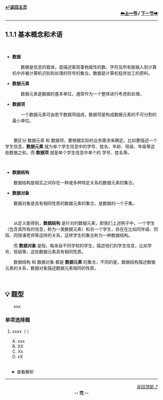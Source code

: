 <a name="top"></a>
<div align="left">
    <a href="/README.md"><b>↩返回主页</b></a>
</div>
<div align="right">
    <b>
    <a href="#null"><s>⬅上一节 </s></a>
    /
    <a href="1.1.2%20数据结构三要素.md"> 下一节➡</a>
    </b>
</div>
<hr>

## 1.1.1 基本概念和术语

<br>

+ **数据**

    &emsp;&emsp;数据是信息的载体，是描述客观事物属性的数、字符及所有能输入到计算机中并被计算机识别和处理的符号的集合。数据是计算机程序加工的原料。

+ **数据元素**

    &emsp;&emsp;数据元素是数据的基本单位，通常作为一个整体进行考虑和处理。

+ **数据项**

    &emsp;&emsp;一个数据元素可由若干数据项组成，数据项是构成数据元素的不可分割的最小单位。

<br>

&emsp;&emsp;要区分 数据元素 和 数据项，要根据实际的业务需求来确定。比如要描述一个学生信息，**数据元素** 就为单个学生信息中的学号、姓名、年龄、班级、年级等这些数据之和，而 **数据项** 就是单个学生信息中单个的 学号、姓名等。

<br>

+ **数据结构**

&emsp;&emsp;数据结构是相互之间存在一种或多种特定关系的数据元素的集合。

+ **数据对象**

&emsp;&emsp;数据对象是具有相同性质的数据元素的集合，是数据的一个子集。

<br>

&emsp;&emsp;从定义能得到，**数据结构** 是针对的数据元素，即我们上述例子中，一个学生（包含其所有的信息，称为一类数据元素）和另一个学生，存在在比如同年级、同班、同授课老师等这样的关系，这样学生的集合称为一种数据结构。

&emsp;&emsp;而 **数据对象** 是指，每来自不同学校的学生，描述他们的学生信息，比如学号、班级等，这些数据元素具有相同性质。

&emsp;&emsp;数据结构 和 数据对象 都是 **数据元素** 的集合，不同的是，数据结构描述数据元素的关系，数据对象描述数据元素相同的性质。

<br>

## 💡 题型

&emsp;&emsp;xxx

### 单项选择题

1. xxxx（ ）

    A. xxx<br>
    B. XX<br>
    C. Xx<br>
    D. xX<br><br>
    <details>
    <summary>查看解析</summary>
    <p>答案：x</p>
    </details>

<hr>

<div align="right">
    <a href="#top">返回顶部⤴</a>
</div>

<div align="center">
    <b>-- 完 --</b>
</div>